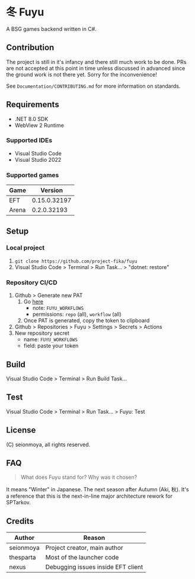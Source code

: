 # 冬 Fuyu

A BSG games backend written in C#.

## Contribution

The project is still in it's infancy and there still much work to be done.
PRs are not accepted at this point in time unless discussed in advanced since
the ground work is not there yet. Sorry for the inconvenience!

See `Documentation/CONTRIBUTING.md` for more information on standards.

## Requirements

- .NET 8.0 SDK
- WebView 2 Runtime

### Supported IDEs

- Visual Studio Code
- Visual Studio 2022

### Supported games

**Game** | **Version**
-------- | ------------
EFT      | 0.15.0.32197
Arena    | 0.2.0.32193

## Setup

### Local project

1. `git clone https://github.com/project-fika/fuyu`
2. Visual Studio Code > Terminal > Run Task... > "dotnet: restore"

### Repository CI/CD

1. Github > Generate new PAT
   1. Go [here](https://github.com/settings/tokens/new)
      - note: `FUYU_WORKFLOWS`
      - permissions: `repo` (all), `workflow` (all)
   2. Once PAT is generated, copy the token to clipboard
2. Github > Repositories > Fuyu > Settings > Secrets > Actions
3. New repository secret
   - name: `FUYU_WORKFLOWS`
   - field: paste your token

## Build

Visual Studio Code > Terminal > Run Build Task...

## Test

Visual Studio Code > Terminal > Run Task... > Fuyu: Test

## License

(C) seionmoya, all rights reserved.

## FAQ

> What does Fuyu stand for? Why was it chosen?

It means "Winter" in Japanese. The next season after Autumn (Aki, 秋).
It's a reference that this is the next-in-line major architecture rework for
SPTarkov.

## Credits

**Author** | **Reason**
---------- | ----------------------------------
seionmoya  | Project creator, main author
thesparta  | Most of the launcher code
nexus      | Debugging issues inside EFT client
